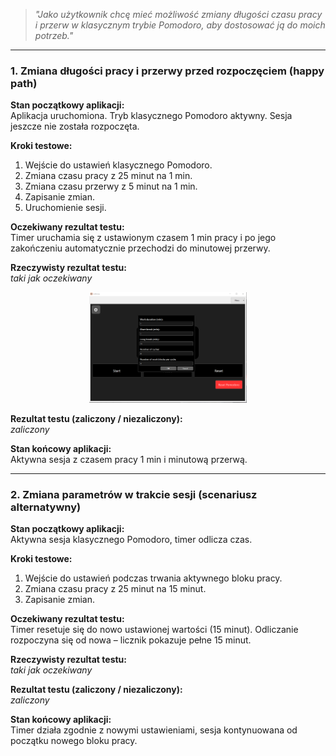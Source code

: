 > _"Jako użytkownik chcę mieć możliwość zmiany długości czasu pracy i przerw w klasycznym trybie Pomodoro, aby dostosować ją do moich potrzeb."_

---

### **1. Zmiana długości pracy i przerwy przed rozpoczęciem (happy path)**

**Stan początkowy aplikacji:**  
Aplikacja uruchomiona. Tryb klasycznego Pomodoro aktywny. Sesja jeszcze nie została rozpoczęta.

**Kroki testowe:**
1. Wejście do ustawień klasycznego Pomodoro.
2. Zmiana czasu pracy z 25 minut na 1 min.
3. Zmiana czasu przerwy z 5 minut na 1 min.
4. Zapisanie zmian.
5. Uruchomienie sesji.

**Oczekiwany rezultat testu:**  
Timer uruchamia się z ustawionym czasem 1 min pracy i po jego zakończeniu automatycznie przechodzi do minutowej przerwy.

**Rzeczywisty rezultat testu:**  
*taki jak oczekiwany*
<p align="center">
  <img src="../testCasesResults/WFM006-1.png" width="50%" />
</p>

**Rezultat testu (zaliczony / niezaliczony):**  
*zaliczony*

**Stan końcowy aplikacji:**  
Aktywna sesja z czasem pracy 1 min i minutową przerwą.

---

### **2. Zmiana parametrów w trakcie sesji (scenariusz alternatywny)**

**Stan początkowy aplikacji:**  
Aktywna sesja klasycznego Pomodoro, timer odlicza czas.

**Kroki testowe:**
1. Wejście do ustawień podczas trwania aktywnego bloku pracy.
2. Zmiana czasu pracy z 25 minut na 15 minut.
3. Zapisanie zmian.

**Oczekiwany rezultat testu:**  
Timer resetuje się do nowo ustawionej wartości (15 minut). Odliczanie rozpoczyna się od nowa – licznik pokazuje pełne 15 minut.

**Rzeczywisty rezultat testu:**  
*taki jak oczekiwany*

**Rezultat testu (zaliczony / niezaliczony):**  
*zaliczony*

**Stan końcowy aplikacji:**  
Timer działa zgodnie z nowymi ustawieniami, sesja kontynuowana od początku nowego bloku pracy.
